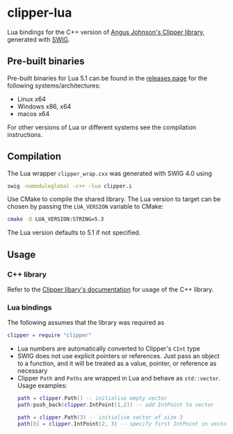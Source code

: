 # clipper-lua
Lua bindings for the C++ version of [Angus Johnson's Clipper library](https://sourceforge.net/projects/polyclipping/), generated with [SWIG](http://www.swig.org/).

## Pre-built binaries
Pre-built binaries for Lua 5.1 can be found in the [releases page](https://github.com/apicici/clipper-lua/releases) for the following systems/architectures:
* Linux x64
* Windows x86, x64
* macos x64

For other versions of Lua or different systems see the compilation instructions.

## Compilation
The Lua wrapper ```clipper_wrap.cxx``` was generated with SWIG 4.0 using
```bash
swig -nomoduleglobal -c++ -lua clipper.i
```
Use CMake to compile the shared library. The Lua version to target can be chosen by passing the ```LUA_VERSION``` variable to CMake:
```bash
cmake -D LUA_VERSION:STRING=5.3
```
The Lua version defaults to 5.1 if not specified.

## Usage
### C++ library
Refer to the [Clipper libary's documentation](http://www.angusj.com/delphi/clipper/documentation/Docs/_Body.htm) for usage of the C++ library.

### Lua bindings
The following assumes that the library was required as
```lua
clipper = require "clipper"
```
* Lua numbers are automatically converted to Clipper's ```CInt``` type
* SWIG does not use explicit pointers or references. Just pass an object to a function, and it will be treated as a value, pointer, or reference as necessary
* Clipper ```Path``` and ```Paths``` are wrapped in Lua and behave as ```std::vector```. Usage examples:
  ```lua
  path = clipper.Path() -- initialise empty vector
  path:push_back(clipper.IntPoint(1,2)) -- add IntPoint to vector
  
  path = clipper.Path(3) -- initialise vector of size 3
  path[0] = clipper.IntPoint(2, 3) -- specify first IntPoint in vector
  ```
